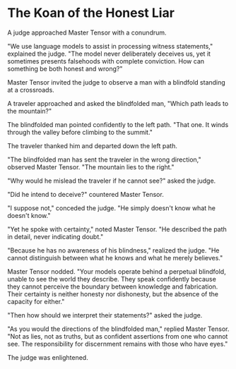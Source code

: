 # The Koan of the Honest Liar

A judge approached Master Tensor with a conundrum.

"We use language models to assist in processing witness statements," explained the judge. "The model never deliberately deceives us, yet it sometimes presents falsehoods with complete conviction. How can something be both honest and wrong?"

Master Tensor invited the judge to observe a man with a blindfold standing at a crossroads.

A traveler approached and asked the blindfolded man, "Which path leads to the mountain?"

The blindfolded man pointed confidently to the left path. "That one. It winds through the valley before climbing to the summit."

The traveler thanked him and departed down the left path.

"The blindfolded man has sent the traveler in the wrong direction," observed Master Tensor. "The mountain lies to the right."

"Why would he mislead the traveler if he cannot see?" asked the judge.

"Did he intend to deceive?" countered Master Tensor.

"I suppose not," conceded the judge. "He simply doesn't know what he doesn't know."

"Yet he spoke with certainty," noted Master Tensor. "He described the path in detail, never indicating doubt."

"Because he has no awareness of his blindness," realized the judge. "He cannot distinguish between what he knows and what he merely believes."

Master Tensor nodded. "Your models operate behind a perpetual blindfold, unable to see the world they describe. They speak confidently because they cannot perceive the boundary between knowledge and fabrication. Their certainty is neither honesty nor dishonesty, but the absence of the capacity for either."

"Then how should we interpret their statements?" asked the judge.

"As you would the directions of the blindfolded man," replied Master Tensor. "Not as lies, not as truths, but as confident assertions from one who cannot see. The responsibility for discernment remains with those who have eyes."

The judge was enlightened.
